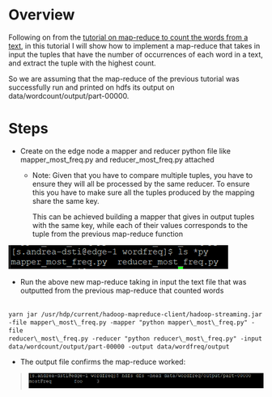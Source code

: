 # Overview

Following on from the [tutorial on map-reduce to count the words from a
text](https://github.com/asonnellini/Hadoop-How-To/blob/master/Documents/wordcount/Hadoop-wordcount.md#overview), in this tutorial I will show how to implement a map-reduce that
takes in input the tuples that have the number of occurrences of each
word in a text, and extract the tuple with the highest count.

So we are assuming that the map-reduce of the previous tutorial was
successfully run and printed on hdfs its output on
data/wordcount/output/part-00000.

# Steps

  - Create on the edge node a mapper and reducer python file like
    mapper\_most\_freq.py and reducer\_most\_freq.py attached
    
      - Note: Given that you have to compare multiple tuples, you have
        to ensure they will all be processed by the same reducer. To
        ensure this you have to make sure all the tuples produced by the
        mapping share the same key.
        
        This can be achieved building a mapper that gives in output
        tuples with the same key, while each of their values corresponds
        to the tuple from the previous map-reduce function

![](.//media/image1.png)

  - Run the above new map-reduce taking in input the text file that was
    outputted from the previous map-reduce that counted words

```

yarn jar /usr/hdp/current/hadoop-mapreduce-client/hadoop-streaming.jar
-file mapper\_most\_freq.py -mapper "python mapper\_most\_freq.py" -file
reducer\_most\_freq.py -reducer "python reducer\_most\_freq.py" -input
data/wordcount/output/part-00000 -output data/wordfreq/output

```

  - The output file confirms the map-reduce worked:

> ![](.//media/image2.png)
